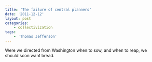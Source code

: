```yaml
---
title: 'The failure of central planners'
date: '2011-12-12'
layout: post
categories:
    - collectivization
tags:
    - 'Thomas Jefferson'
---
```


Were we directed from Washington when to sow, and when to reap, we should soon want bread.